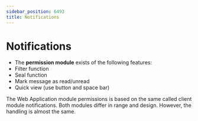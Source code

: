 ```yaml
---
sidebar_position: 6493
title: Notifications
---
```


# Notifications

* The **permission module** exists of the following features:
* Filter function
* Seal function
* Mark message as read/unread
* Quick view (use button and space bar)

The Web Application module permissions is based on the same called client module notifications. Both modules differ in range and design. However, the handling is almost the same.